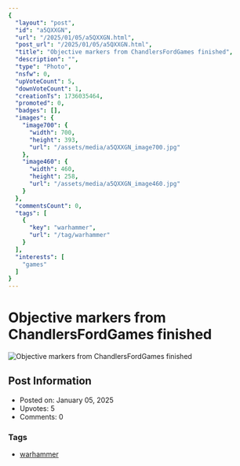 ```yaml
---
{
  "layout": "post",
  "id": "a5QXXGN",
  "url": "/2025/01/05/a5QXXGN.html",
  "post_url": "/2025/01/05/a5QXXGN.html",
  "title": "Objective markers from ChandlersFordGames finished",
  "description": "",
  "type": "Photo",
  "nsfw": 0,
  "upVoteCount": 5,
  "downVoteCount": 1,
  "creationTs": 1736035464,
  "promoted": 0,
  "badges": [],
  "images": {
    "image700": {
      "width": 700,
      "height": 393,
      "url": "/assets/media/a5QXXGN_image700.jpg"
    },
    "image460": {
      "width": 460,
      "height": 258,
      "url": "/assets/media/a5QXXGN_image460.jpg"
    }
  },
  "commentsCount": 0,
  "tags": [
    {
      "key": "warhammer",
      "url": "/tag/warhammer"
    }
  ],
  "interests": [
    "games"
  ]
}
---
```


# Objective markers from ChandlersFordGames finished

![Objective markers from ChandlersFordGames finished](/assets/media/a5QXXGN_image700.jpg)

## Post Information

- Posted on: January 05, 2025
- Upvotes: 5
- Comments: 0

### Tags

- [warhammer](/tag/warhammer)

